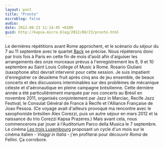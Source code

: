 ```yaml
---
layout: post
title: "Pronto"
microblog: false
audio: 
date: 2012-08-23 11:14:45 +0100
guid: http://kapsa.micro.blog/2012/08/23/pronto.html
---
```

Le dernières répétitions avant Rome approchent, et le scénario du séjour du 7 au 11 septembre avec le quartet <a title="Benoit Berthe « Back » Quartet" href="http://jeankapsa.com/benoit-berthe-back-quartet/">Back</a> se précise. Nous répèterons donc par trois fois à Paris en cette fin de mois d'août afin d'aiguiser les arrangements des onze morceaux prévus à l'enregistrement les 8, 9 et 10 septembre au Saint Louis College of Music à Rome. Rosario Giuliani (saxophone alto) devrait intervenir pour cette session. Je suis impatient d'enregistrer ce deuxième fruit après cinq ans de jeu ensemble, de beaux concerts et des discussions interminables sur des problèmes de mécanique céleste et d'aéronautique en pleine campagne brésilienne. Cette dernière année a été particulièrement marquée par nos concerts au Brésil en novembre 2011, organisés conjointement par Jazz in Marciac, Recife Jazz Festival, le Consulat Général de France à Recife et l'Alliance Française de Joao Pessoa. (Ce voyage avait d'ailleurs provoqué ma rencontre avec le saxophoniste brésilien Alex Corezzi, puis un autre séjour en mars 2012 et la naissance du trio Corezzi Kapsa Prazeres.) Mais avant cela, nous commencerons par jouer à l'Auditorium Parco della Musica le 7 septembre. Le cinéma <a href="http://www.lestroisluxembourg.com">Les trois Luxembourg</a> proposant un cycle d'un mois sur le cinéma italien - <em>Viaggi in Italia</em> - j'en profiterai pour découvrir <em>Roma</em> de Fellini. Ça corrobore.
